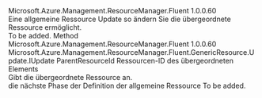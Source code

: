 <Type Name="IWithParentResource" FullName="Microsoft.Azure.Management.ResourceManager.Fluent.GenericResource.Update.IWithParentResource">
  <TypeSignature Language="C#" Value="public interface IWithParentResource" />
  <TypeSignature Language="ILAsm" Value=".class public interface auto ansi abstract IWithParentResource" />
  <TypeSignature Language="DocId" Value="T:Microsoft.Azure.Management.ResourceManager.Fluent.GenericResource.Update.IWithParentResource" />
  <TypeSignature Language="VB.NET" Value="Public Interface IWithParentResource" />
  <TypeSignature Language="F#" Value="type IWithParentResource = interface" />
  <AssemblyInfo>
    <AssemblyName>Microsoft.Azure.Management.ResourceManager.Fluent</AssemblyName>
    <AssemblyVersion>1.0.0.60</AssemblyVersion>
  </AssemblyInfo>
  <Interfaces />
  <Docs>
    <summary>
            Eine allgemeine Ressource Update so ändern Sie die übergeordnete Ressource ermöglicht.
            </summary>
    <remarks>To be added.</remarks>
  </Docs>
  <Members>
    <Member MemberName="WithParentResource">
      <MemberSignature Language="C#" Value="public Microsoft.Azure.Management.ResourceManager.Fluent.GenericResource.Update.IUpdate WithParentResource (string parentResourceId);" />
      <MemberSignature Language="ILAsm" Value=".method public hidebysig newslot virtual instance class Microsoft.Azure.Management.ResourceManager.Fluent.GenericResource.Update.IUpdate WithParentResource(string parentResourceId) cil managed" />
      <MemberSignature Language="DocId" Value="M:Microsoft.Azure.Management.ResourceManager.Fluent.GenericResource.Update.IWithParentResource.WithParentResource(System.String)" />
      <MemberSignature Language="VB.NET" Value="Public Function WithParentResource (parentResourceId As String) As IUpdate" />
      <MemberSignature Language="F#" Value="abstract member WithParentResource : string -&gt; Microsoft.Azure.Management.ResourceManager.Fluent.GenericResource.Update.IUpdate" Usage="iWithParentResource.WithParentResource parentResourceId" />
      <MemberType>Method</MemberType>
      <AssemblyInfo>
        <AssemblyName>Microsoft.Azure.Management.ResourceManager.Fluent</AssemblyName>
        <AssemblyVersion>1.0.0.60</AssemblyVersion>
      </AssemblyInfo>
      <ReturnValue>
        <ReturnType>Microsoft.Azure.Management.ResourceManager.Fluent.GenericResource.Update.IUpdate</ReturnType>
      </ReturnValue>
      <Parameters>
        <Parameter Name="parentResourceId" Type="System.String" />
      </Parameters>
      <Docs>
        <param name="parentResourceId">ParentResourceId Ressourcen-ID des übergeordneten Elements</param>
        <summary>
            Gibt die übergeordnete Ressource an.
            </summary>
        <returns>die nächste Phase der Definition der allgemeine Ressource</returns>
        <remarks>To be added.</remarks>
      </Docs>
    </Member>
  </Members>
</Type>